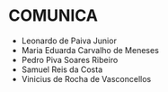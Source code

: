 # COMUNICA
- Leonardo de Paiva Junior
- Maria Eduarda Carvalho de Meneses
- Pedro Piva Soares Ribeiro
- Samuel Reis da Costa
- Vinicius de Rocha de Vasconcellos

